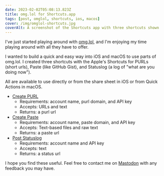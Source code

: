 ```yaml
---
date: 2023-02-02T05:08:13.823Z
title: omg.lol for Shortcuts.app
tags: [post, omglol, shortcuts, ios, macos]
cover: /img/omglol-shortcuts.jpg
coverAlt: A screenshot of the Shortcuts app with three shortcuts shown Create PURL, Create Paste, and Post Statuslog
---
```


I've just started playing around with [omg.lol](https://home.omg.lol/referred-by/melanie), and I'm enjoying my time playing around with all they have to offer.

I wanted to build a quick and easy way into iOS and macOS to use parts of omg.lol. I created three shortcuts with the Apple's Shortcuts for PURLs (short urls), Paste (like GitHub Gist), and Statuslog (a log of "what are you doing now").

All are available to use directly or from the share sheet in iOS or from Quick Actions in macOS.

- [Create PURL](https://www.icloud.com/shortcuts/1376e9a485e24c3ba89f255b29639c35)
	- Requirements: account name, purl domain, and API key
	- Accepts: URLs and text
	- Returns: a purl url
- [Create Paste](https://www.icloud.com/shortcuts/3dc946bef85a4a19814a7479ea2feed1)
	- Requirements: account name, paste domain, and API key
	- Accepts: Text-based files and raw text
	- Returns: a paste url
- [Post Statuslog](https://www.icloud.com/shortcuts/27fcf4bdcb5142dca2df0d884558cd67)
	- Requirements: account name and API key
	- Accepts: text
	- Returns: a status url

I hope you find these useful. Feel free to contact me on [Mastodon](https://nyan.lol/@zicklepop) with any feedback you may have.
